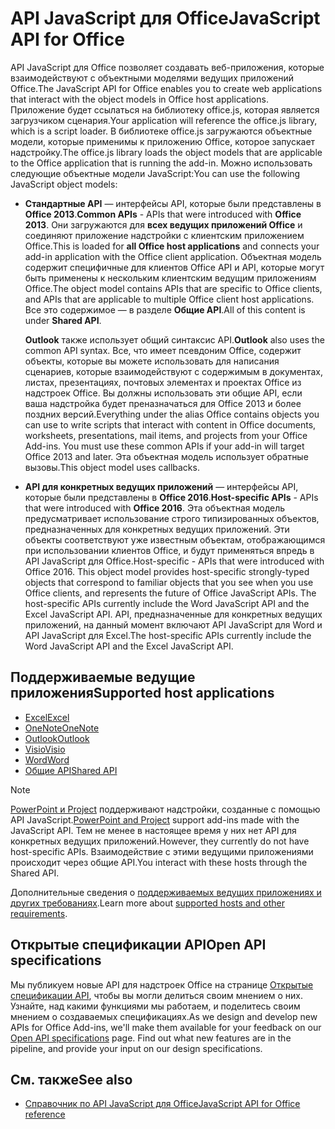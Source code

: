 # <a name="javascript-api-for-office"></a><span data-ttu-id="21b4a-101">API JavaScript для Office</span><span class="sxs-lookup"><span data-stu-id="21b4a-101">JavaScript API for Office</span></span>

<span data-ttu-id="21b4a-102">API JavaScript для Office позволяет создавать веб-приложения, которые взаимодействуют с объектными моделями ведущих приложений Office.</span><span class="sxs-lookup"><span data-stu-id="21b4a-102">The JavaScript API for Office enables you to create web applications that interact with the object models in Office host applications.</span></span> <span data-ttu-id="21b4a-103">Приложение будет ссылаться на библиотеку office.js, которая является загрузчиком сценария.</span><span class="sxs-lookup"><span data-stu-id="21b4a-103">Your application will reference the office.js library, which is a script loader.</span></span> <span data-ttu-id="21b4a-104">В библиотеке office.js загружаются объектные модели, которые применимы к приложению Office, которое запускает надстройку.</span><span class="sxs-lookup"><span data-stu-id="21b4a-104">The office.js library loads the object models that are applicable to the Office application that is running the add-in.</span></span> <span data-ttu-id="21b4a-105">Можно использовать следующие объектные модели JavaScript:</span><span class="sxs-lookup"><span data-stu-id="21b4a-105">You can use the following JavaScript object models:</span></span>

- <span data-ttu-id="21b4a-106">**Стандартные API** — интерфейсы API, которые были представлены в **Office 2013**.</span><span class="sxs-lookup"><span data-stu-id="21b4a-106">**Common APIs** - APIs that were introduced with **Office 2013**.</span></span> <span data-ttu-id="21b4a-107">Они загружаются для **всех ведущих приложений Office** и соединяют приложение надстройки с клиентским приложением Office.</span><span class="sxs-lookup"><span data-stu-id="21b4a-107">This is loaded for **all Office host applications** and connects your add-in application with the Office client application.</span></span> <span data-ttu-id="21b4a-108">Объектная модель содержит специфичные для клиентов Office API и API, которые могут быть применены к нескольким клиентским ведущим приложениям Office.</span><span class="sxs-lookup"><span data-stu-id="21b4a-108">The object model contains APIs that are specific to Office clients, and APIs that are applicable to multiple Office client host applications.</span></span> <span data-ttu-id="21b4a-109">Все это содержимое — в разделе **Общие API**.</span><span class="sxs-lookup"><span data-stu-id="21b4a-109">All of this content is under **Shared API**.</span></span> 

  <span data-ttu-id="21b4a-110">**Outlook** также использует общий синтаксис API.</span><span class="sxs-lookup"><span data-stu-id="21b4a-110">**Outlook** also uses the common API syntax.</span></span> <span data-ttu-id="21b4a-111">Все, что имеет псевдоним Office, содержит объекты, которые вы можете использовать для написания сценариев, которые взаимодействуют с содержимым в документах, листах, презентациях, почтовых элементах и проектах Office из надстроек Office. Вы должны использовать эти общие API, если ваша надстройка будет преназначаться для Office 2013 и более поздних версий.</span><span class="sxs-lookup"><span data-stu-id="21b4a-111">Everything under the alias Office contains objects you can use to write scripts that interact with content in Office documents, worksheets, presentations, mail items, and projects from your Office Add-ins. You must use these common APIs if your add-in will target Office 2013 and later.</span></span> <span data-ttu-id="21b4a-112">Эта объектная модель использует обратные вызовы.</span><span class="sxs-lookup"><span data-stu-id="21b4a-112">This object model uses callbacks.</span></span>

- <span data-ttu-id="21b4a-113">**API для конкретных ведущих приложений** — интерфейсы API, которые были представлены в **Office 2016**.</span><span class="sxs-lookup"><span data-stu-id="21b4a-113">**Host-specific APIs** - APIs that were introduced with **Office 2016**.</span></span> <span data-ttu-id="21b4a-114">Эта объектная модель предусматривает использование строго типизированных объектов, предназначенных для конкретных ведущих приложений. Эти объекты соответствуют уже известным объектам, отображающимся при использовании клиентов Office, и будут применяться впредь в API JavaScript для Office.</span><span class="sxs-lookup"><span data-stu-id="21b4a-114">Host-specific - APIs that were introduced with Office 2016. This object model provides host-specific strongly-typed objects that correspond to familiar objects that you see when you use Office clients, and represents the future of Office JavaScript APIs. The host-specific APIs currently include the Word JavaScript API and the Excel JavaScript API.</span></span> <span data-ttu-id="21b4a-115">API, предназначенные для конкретных ведущих приложений, на данный момент включают API JavaScript для Word и API JavaScript для Excel.</span><span class="sxs-lookup"><span data-stu-id="21b4a-115">The host-specific APIs currently include the Word JavaScript API and the Excel JavaScript API.</span></span>

## <a name="supported-host-applications"></a><span data-ttu-id="21b4a-116">Поддерживаемые ведущие приложения</span><span class="sxs-lookup"><span data-stu-id="21b4a-116">Supported host applications</span></span>

- [<span data-ttu-id="21b4a-117">Excel</span><span class="sxs-lookup"><span data-stu-id="21b4a-117">Excel</span></span>](overview/excel-add-ins-reference-overview.md)
- [<span data-ttu-id="21b4a-118">OneNote</span><span class="sxs-lookup"><span data-stu-id="21b4a-118">OneNote</span></span>](overview/onenote-add-ins-javascript-reference.md)
- [<span data-ttu-id="21b4a-119">Outlook</span><span class="sxs-lookup"><span data-stu-id="21b4a-119">Outlook</span></span>](requirement-sets/outlook-api-requirement-sets.md)
- [<span data-ttu-id="21b4a-120">Visio</span><span class="sxs-lookup"><span data-stu-id="21b4a-120">Visio</span></span>](overview/visio-javascript-reference-overview.md)
- [<span data-ttu-id="21b4a-121">Word</span><span class="sxs-lookup"><span data-stu-id="21b4a-121">Word</span></span>](overview/word-add-ins-reference-overview.md)
- [<span data-ttu-id="21b4a-122">Общие API</span><span class="sxs-lookup"><span data-stu-id="21b4a-122">Shared API</span></span>](requirement-sets/office-add-in-requirement-sets.md)

> [!NOTE] 
> <span data-ttu-id="21b4a-123">[PowerPoint и Project](requirement-sets/powerpoint-and-project-note.md) поддерживают надстройки, созданные с помощью API JavaScript.</span><span class="sxs-lookup"><span data-stu-id="21b4a-123">[PowerPoint and Project](requirement-sets/powerpoint-and-project-note.md) support add-ins made with the JavaScript API.</span></span> <span data-ttu-id="21b4a-124">Тем не менее в настоящее время у них нет API для конкретных ведущих приложений.</span><span class="sxs-lookup"><span data-stu-id="21b4a-124">However, they currently do not have host-specific APIs.</span></span> <span data-ttu-id="21b4a-125">Взаимодействие с этими ведущими приложениями происходит через общие API.</span><span class="sxs-lookup"><span data-stu-id="21b4a-125">You interact with these hosts through the Shared API.</span></span>

<span data-ttu-id="21b4a-126">Дополнительные сведения о [поддерживаемых ведущих приложениях и других требованиях](https://docs.microsoft.com/office/dev/add-ins/concepts/requirements-for-running-office-add-ins).</span><span class="sxs-lookup"><span data-stu-id="21b4a-126">Learn more about [supported hosts and other requirements](https://docs.microsoft.com/office/dev/add-ins/concepts/requirements-for-running-office-add-ins).</span></span>

## <a name="open-api-specifications"></a><span data-ttu-id="21b4a-127">Открытые спецификации API</span><span class="sxs-lookup"><span data-stu-id="21b4a-127">Open API specifications</span></span>

<span data-ttu-id="21b4a-p106">Мы публикуем новые API для надстроек Office на странице [Открытые спецификации API](openspec.md), чтобы вы могли делиться своим мнением о них. Узнайте, над какими функциями мы работаем, и поделитесь своим мнением о создаваемых спецификациях.</span><span class="sxs-lookup"><span data-stu-id="21b4a-p106">As we design and develop new APIs for Office Add-ins, we'll make them available for your feedback on our [Open API specifications](openspec.md) page. Find out what new features are in the pipeline, and provide your input on our design specifications.</span></span>

## <a name="see-also"></a><span data-ttu-id="21b4a-130">См. также</span><span class="sxs-lookup"><span data-stu-id="21b4a-130">See also</span></span>

- [<span data-ttu-id="21b4a-131">Справочник по API JavaScript для Office</span><span class="sxs-lookup"><span data-stu-id="21b4a-131">JavaScript API for Office reference</span></span>](https://docs.microsoft.com/javascript/api/overview/office?view=office-js)